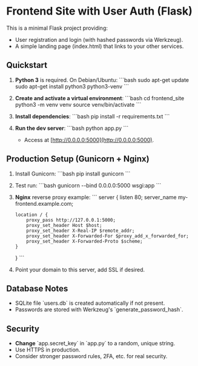 # Frontend Site with User Auth (Flask)

This is a minimal Flask project providing:
- User registration and login (with hashed passwords via Werkzeug).
- A simple landing page (index.html) that links to your other services.

## Quickstart

1. **Python 3** is required. On Debian/Ubuntu:
   \`\`\`bash
   sudo apt-get update
   sudo apt-get install python3 python3-venv
   \`\`\`

2. **Create and activate a virtual environment**:
   \`\`\`bash
   cd frontend_site
   python3 -m venv venv
   source venv/bin/activate
   \`\`\`

3. **Install dependencies**:
   \`\`\`bash
   pip install -r requirements.txt
   \`\`\`

4. **Run the dev server**:
   \`\`\`bash
   python app.py
   \`\`\`
   - Access at [http://0.0.0.0:5000](http://0.0.0.0:5000).

## Production Setup (Gunicorn + Nginx)

1. Install Gunicorn:
   \`\`\`bash
   pip install gunicorn
   \`\`\`

2. Test run:
   \`\`\`bash
   gunicorn --bind 0.0.0.0:5000 wsgi:app
   \`\`\`

3. **Nginx** reverse proxy example:
   \`\`\`
   server {
       listen 80;
       server_name my-frontend.example.com;

       location / {
           proxy_pass http://127.0.0.1:5000;
           proxy_set_header Host $host;
           proxy_set_header X-Real-IP $remote_addr;
           proxy_set_header X-Forwarded-For $proxy_add_x_forwarded_for;
           proxy_set_header X-Forwarded-Proto $scheme;
       }
   }
   \`\`\`

4. Point your domain to this server, add SSL if desired.  

## Database Notes

- SQLite file \`users.db\` is created automatically if not present.
- Passwords are stored with Werkzeug's \`generate_password_hash\`.

## Security

- **Change** \`app.secret_key\` in \`app.py\` to a random, unique string.
- Use HTTPS in production.
- Consider stronger password rules, 2FA, etc. for real security.

